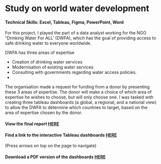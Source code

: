 # Study on world water development
#### Technical Skills: Excel, Tableau, Figma, PowerPoint, Word

For this project, I played the part of a data analyst working for the NGO “Drinking Water For ALL’ (DWFA), which has the goal of providing access to safe drinking water to everyone worldwide. 

DWFA has three areas of expertise
-	Creation of drinking water services
-	Modernisation of existing water services
-	Consulting with governments regarding water access policies.
-	
The organisation made a request for funding from a donor by presenting these 3 areas of expertise. The donor will make a choice of which area of expertise he wishes to choose, but will only choose one. I was tasked with creating three tableau dashboards (a global, a regional, and a national view) to allow the DWFA to determine which countries to target, based on the area of expertise chosen by the donor. 

#### View the final report [HERE](https://flossytoo.github.io/portfolio/Project_8/water_presentation.pdf)

#### Find a link to the interactive Tableau dashboards [HERE](https://public.tableau.com/app/profile/catherine.delannoy4842/viz/Project8-Worldwideaccesstodrinkingwater/Worldwideaccesstodrinkingwater)
(Press arrows on top on the page to navigate)

#### Download a PDF version of the dashboards [HERE](https://flossytoo.github.io/portfolio/Project_8/Water.pdf)
